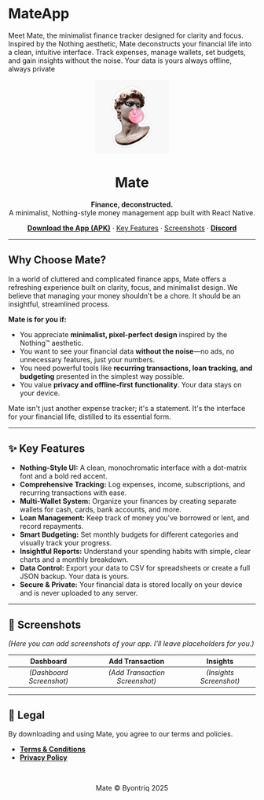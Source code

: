 # MateApp
Meet Mate, the minimalist finance tracker designed for clarity and focus. Inspired by the Nothing aesthetic, Mate deconstructs your financial life into a clean, intuitive interface. Track expenses, manage wallets, set budgets, and gain insights without the noise. Your data is yours always offline, always private

<div align="center">
  <img src="./assets/icon.png" alt="Mate App Logo" width="150" />
  <h1 align="center">Mate</h1>
  <p align="center">
    <strong>Finance, deconstructed.</strong>
    <br />
    A minimalist, Nothing-style money management app built with React Native.
  </p>
  <p align="center">
    <a href="https://github.com/shahriaravi/MateApp/releases/download/v1/Mate.Alpha.v1.0.0.apk"><strong>Download the App (APK)</strong></a>
    ·
    <a href="#-key-features">Key Features</a>
    ·
    <a href="#-screenshots">Screenshots</a>
    ·
    <a href="https://discord.gg/Tadda5xDXG"><strong>Discord</strong></a>
  </p>
</div>

---

## Why Choose Mate?

In a world of cluttered and complicated finance apps, Mate offers a refreshing experience built on clarity, focus, and minimalist design. We believe that managing your money shouldn't be a chore. It should be an insightful, streamlined process.

**Mate is for you if:**
-   You appreciate **minimalist, pixel-perfect design** inspired by the Nothing™ aesthetic.
-   You want to see your financial data **without the noise**—no ads, no unnecessary features, just your numbers.
-   You need powerful tools like **recurring transactions, loan tracking, and budgeting** presented in the simplest way possible.
-   You value **privacy and offline-first functionality**. Your data stays on your device.

Mate isn't just another expense tracker; it's a statement. It's the interface for your financial life, distilled to its essential form.

---

## ✨ Key Features

-   **Nothing-Style UI:** A clean, monochromatic interface with a dot-matrix font and a bold red accent.
-   **Comprehensive Tracking:** Log expenses, income, subscriptions, and recurring transactions with ease.
-   **Multi-Wallet System:** Organize your finances by creating separate wallets for cash, cards, bank accounts, and more.
-   **Loan Management:** Keep track of money you've borrowed or lent, and record repayments.
-   **Smart Budgeting:** Set monthly budgets for different categories and visually track your progress.
-   **Insightful Reports:** Understand your spending habits with simple, clear charts and a monthly breakdown.
-   **Data Control:** Export your data to CSV for spreadsheets or create a full JSON backup. Your data is yours.
-   **Secure & Private:** Your financial data is stored locally on your device and is never uploaded to any server.

---

## 📸 Screenshots

*(Here you can add screenshots of your app. I'll leave placeholders for you.)*

| Dashboard | Add Transaction | Insights |
| :---: | :---: | :---: |
| *(Dashboard Screenshot)* | *(Add Transaction Screenshot)* | *(Insights Screenshot)* |

---


## 📜 Legal

By downloading and using Mate, you agree to our terms and policies.

*   [**Terms & Conditions**](./TERMS.md)
*   [**Privacy Policy**](./PRIVACY.md)

<div align="center">
  <br />
  <p>Mate © Byontriq 2025</p>
</div>
